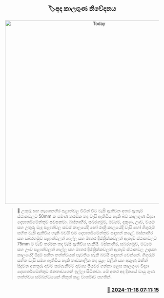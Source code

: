 <p align='center'><b><h2 align='center' title='Today's weather forecast'>🏷අද කාලගුණ නිවේදනය</h2></b></p>
<p align='center'><img src='https://helakuru.sgp1.cdn.digitaloceanspaces.com/esana/images/lib/weather-thumb-new-1[1].jpg' width='600' alt='Today's weather forecast'></p>

>📝 උතුරු සහ නැගෙනහිර පළාත්වල විටින් විට වැසි ඇතිවන අතර ඇතැම් ස්ථානවලට 50mm ක පමණ තරමක තද වැසි ඇතිවිය හැකි බව කාලගුණ විද්‍යා දෙපාර්තමේන්තුව පවසනවා.
බස්නාහිර, සබරගමුව, මධ්‍යම, දකුණ, ඌව, වයඹ සහ උතුරු මැද පළාත්වල සවස් කාලයේදී හෝ රාත්‍රී කාලයේදී වැසි හෝ ගිගුරුම් සහිත වැසි ඇතිවිය හැකි බවයි එම දෙපාර්තමේන්තුව සඳහන් කළේ.
බස්නාහිර සහ සබරගමුව පළාත්වලත් ගාල්ල සහ මාතර දිස්ත්‍රික්කවලත් ඇතැම් ස්ථානවලට 75mm ට වැඩි තරමක තද වැසි ඇතිවිය හැකියි.
බස්නාහිර, සබරගමුව, මධ්‍යම සහ ඌව පළාත්වලත් ගාල්ල සහ මාතර දිස්ත්‍රික්කවලත් ඇතැම් ස්ථානවල උදෑසන කාලයේදී මීදුම් සහිත තත්ත්වයක් පැවතිය හැකි බවයි සඳහන් වෙන්නේ.
ගිගුරුම් සහිත වැසි සමග ඇතිවිය හැකි තාවකාලික තද සුළං වලින් සහ අකුණු මඟින් සිදුවන අනතුරු අවම කරගැනීමට අවශ්‍ය පියවර ගන්නා ලෙස කාලගුණ විද්‍යා දෙපාර්තමේන්තුව ජනතාවගෙන් ඉල්ලා සිටිනවා.
මේ අතර අද දිනයේ වායු ගුණ තත්ත්වය සම්බන්ධයෙන් නිකුත් කළ වාර්තාව පහතින්.
 


<h3 align='right'><a href='https://www.helakuru.lk/esana/p/105143/'>📅 2024-11-18 07:11:15</a></h3>
